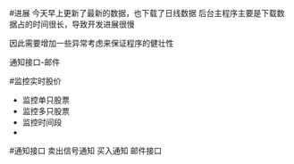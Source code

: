 #进展
今天早上更新了最新的数据，也下载了日线数据
后台主程序主要是下载数据占的时间很长，导致开发进展很慢

因此需要增加一些异常考虑来保证程序的健壮性

通知接口-邮件

#监控实时股价
 * 监控单只股票
 * 监控多只股票
 * 监控时间段
 *

#通知接口
卖出信号通知
买入通知
邮件接口





